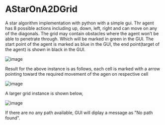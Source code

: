 # AStarOnA2DGrid
A star algorithm implementation with python with a simple gui. 
Thr agent has 8 possible actions including up, down, left, right and can move on any of the diagonals.
The grid may contain obstacles where the agent won’t be able to penetrate through. Which will be marked in green in the GUI.
The start point of the agent is marked as blue in the GUI, the end point(target of the agent) is shown in black in the GUI.

![image](https://user-images.githubusercontent.com/25722196/71181101-78c8fd00-2299-11ea-9c94-a27527863245.png)

Result for the above instance is as follows, each cell is marked with a arrow pointing toward the required movement of the agen on respective cell

![image](https://user-images.githubusercontent.com/25722196/71181337-f2f98180-2299-11ea-8b27-b1b7cdcb4d4c.png)

A larger grid instance is shown below,

![image](https://user-images.githubusercontent.com/25722196/71181596-79ae5e80-229a-11ea-90c1-51bffbb4f327.png)

If there are no any path available, GUI will diplay a message as "No path found". 
